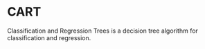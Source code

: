 # CART
 Classification and Regression Trees is a decision tree algorithm for classification and regression.
